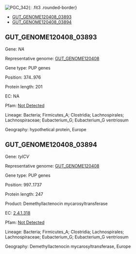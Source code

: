![PGC_342](../static/images/Clusters_figure/PGC_342.jpg){: .fit3 .rounded-border}

<ul id="myTab" class="nav nav-tabs">
  <li class="active">
        <a href="#tab1" data-toggle="tab">GUT_GENOME120408_03893</a>
  </li>
<li><a href="#tab2" data-toggle="tab">GUT_GENOME120408_03894</a></li>
</ul>

<div id="myTabContent" class="tab-content">
  <div class="tab-pane fade in active" id="tab1">

<h2 id="GUT_GENOME120408_03893">GUT_GENOME120408_03893</h2>
<p>Gene: <em>NA</em>
<p>Representative genome: <a href="https://www.ebi.ac.uk/metagenomics/genomes/MGYG-HGUT-00208">GUT_GENOME120408</a></p>
<p>Gene type: PUP genes</p>
<p>Position: 374..976</p>
<p>Protein length: 201</p>
<p>EC: NA</p>
<p>Pfam: <a href="http://pfam.xfam.org/family/Not Detected">Not Detected</a></p>

<p>Lineage: Bacteria; Firmicutes_A; Clostridia; Lachnospirales; Lachnospiraceae; Eubacterium_G; Eubacterium_G ventriosum</p>
<p>Geography: hypothetical protein, Europe</p>
  </div>

  <div class="tab-pane fade" id="tab2">

<h2 id="GUT_GENOME120408_03894">GUT_GENOME120408_03894</h2>
<p>Gene: <em>tylCV</em></p>
<p>Representative genome: <a href="https://www.ebi.ac.uk/metagenomics/genomes/MGYG-HGUT-00208">GUT_GENOME120408</a></p>
<p>Gene type: PUP genes</p>
<p>Position: 997..1737</p>
<p>Protein length: 247</p>
<p>Product: Demethyllactenocin mycarosyltransferase</p>
<p>EC: <a href="https://www.brenda-enzymes.org/enzyme.php?ecno=2.4.1.318">2.4.1.318</a></p>
<p>Pfam: <a href="http://pfam.xfam.org/family/Not Detected">Not Detected</a></p>

<p>Lineage: Bacteria; Firmicutes_A; Clostridia; Lachnospirales; Lachnospiraceae; Eubacterium_G; Eubacterium_G ventriosum</p>
<p>Geography: Demethyllactenocin mycarosyltransferase, Europe</p>

  </div>
</div>
